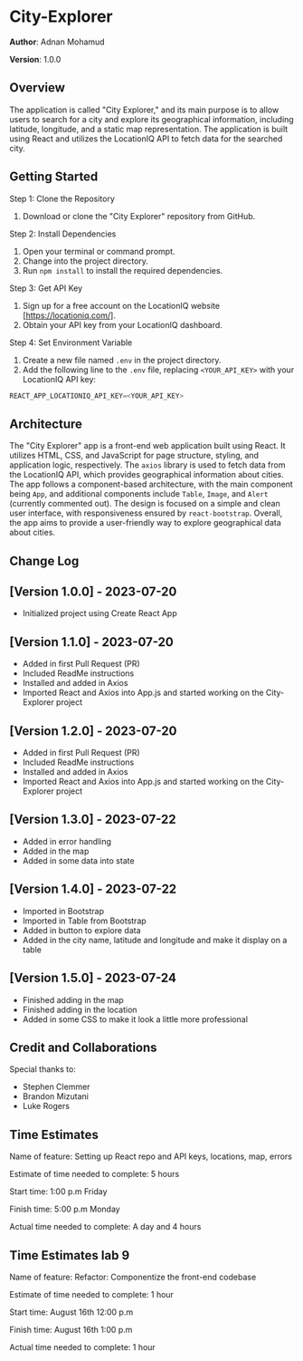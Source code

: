 # City-Explorer

**Author**: Adnan Mohamud

**Version**: 1.0.0

## Overview

The application is called "City Explorer," and its main purpose is to allow users to search for a city and explore its geographical information, including latitude, longitude, and a static map representation. The application is built using React and utilizes the LocationIQ API to fetch data for the searched city.

## Getting Started

Step 1: Clone the Repository

1. Download or clone the "City Explorer" repository from GitHub.

Step 2: Install Dependencies

1. Open your terminal or command prompt.
2. Change into the project directory.
3. Run `npm install` to install the required dependencies.

Step 3: Get API Key

1. Sign up for a free account on the LocationIQ website [https://locationiq.com/].
2. Obtain your API key from your LocationIQ dashboard.

Step 4: Set Environment Variable

1. Create a new file named `.env` in the project directory.
2. Add the following line to the `.env` file, replacing `<YOUR_API_KEY>` with your LocationIQ API key:

```javascript
REACT_APP_LOCATIONIQ_API_KEY=<YOUR_API_KEY>
```

## Architecture

The "City Explorer" app is a front-end web application built using React. It utilizes HTML, CSS, and JavaScript for page structure, styling, and application logic, respectively. The `axios` library is used to fetch data from the LocationIQ API, which provides geographical information about cities. The app follows a component-based architecture, with the main component being `App`, and additional components include `Table`, `Image`, and `Alert` (currently commented out). The design is focused on a simple and clean user interface, with responsiveness ensured by `react-bootstrap`. Overall, the app aims to provide a user-friendly way to explore geographical data about cities.

## Change Log

## [Version 1.0.0] - 2023-07-20

- Initialized project using Create React App

## [Version 1.1.0] - 2023-07-20

- Added in first Pull Request (PR)
- Included ReadMe instructions
- Installed and added in Axios
- Imported React and Axios into App.js and started working on the City-Explorer project

## [Version 1.2.0] - 2023-07-20

- Added in first Pull Request (PR)
- Included ReadMe instructions
- Installed and added in Axios
- Imported React and Axios into App.js and started working on the City-Explorer project

## [Version 1.3.0] - 2023-07-22

- Added in error handling
- Added in the map
- Added in some data into state

## [Version 1.4.0] - 2023-07-22

- Imported in Bootstrap
- Imported in Table from Bootstrap
- Added in button to explore data
- Added in the city name, latitude and longitude and make it display on a table

## [Version 1.5.0] - 2023-07-24

- Finished adding in the map
- Finished adding in the location
- Added in some CSS to make it look a little more professional

## Credit and Collaborations

Special thanks to:

- Stephen Clemmer
- Brandon Mizutani
- Luke Rogers

## Time Estimates

Name of feature: Setting up React repo and API keys, locations, map, errors

Estimate of time needed to complete: 5 hours

Start time: 1:00 p.m Friday

Finish time: 5:00 p.m Monday

Actual time needed to complete: A day and 4 hours

## Time Estimates lab 9

Name of feature: Refactor: Componentize the front-end codebase

Estimate of time needed to complete: 1 hour

Start time: August 16th 12:00 p.m

Finish time: August 16th 1:00 p.m

Actual time needed to complete: 1 hour
